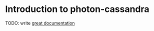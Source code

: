 # Introduction to photon-cassandra

TODO: write [great documentation](http://jacobian.org/writing/what-to-write/)
